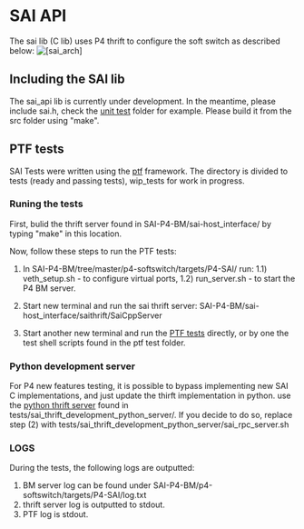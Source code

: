# SAI API
The sai lib (C lib) uses P4 thrift to configure the soft switch as described below:
![[sai_arch]](https://github.com/Mellanox/SAI-P4-BM/blob/master/p4-softswitch/docs/SAI_arch.PNG)  

## Including the SAI lib
The sai_api lib is currently under development.
In the meantime, please include sai.h, check the [unit test](test/unittest) folder for example.
Please build it from the src folder using "make".

## PTF tests
SAI Tests were written using the [ptf](https://github.com/p4lang/ptf) framework. 
The directory is divided to tests (ready and passing tests), wip_tests for work in progress.

### Runing the tests
First, bulid the thrift server found in SAI-P4-BM/sai-host_interface/ by typing "make" in this location.

Now, follow these steps to run the PTF tests:
1) In SAI-P4-BM/tree/master/p4-softswitch/targets/P4-SAI/ run:
1.1) veth_setup.sh  - to configure virtual ports,
1.2) run_server.sh  - to start the P4 BM server.

2) Start new terminal and run the sai thrift server:
  SAI-P4-BM/sai-host_interface/saithrift/SaiCppServer

3) Start another new terminal and run the [PTF tests](tests/ptf_tests) directly, or by one the test shell scripts found in the ptf test folder. 

### Python development server
For P4 new features testing, it is possible to bypass implementing new SAI C implementations, and just update the thirft implementation in python.
use the [python thrift server](tests/sai_thrift_development_python_server/) found in tests/sai_thrift_development_python_server/.
If you decide to do so, replace step (2) with tests/sai_thrift_development_python_server/sai_rpc_server.sh

### LOGS
During the tests, the following logs are outputted:
1) BM server log can be found under SAI-P4-BM/p4-softswitch/targets/P4-SAI/log.txt
2) thrift server log is outputted to stdout.
3) PTF log is stdout.
